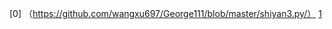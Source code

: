 [0] （https://github.com/wangxu697/George111/blob/master/shiyan3.py/）
[1](https://github.com/wangxu697/George111/blob/master/lianxuxinh1.py/)
